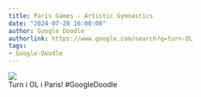 ```yaml
---
title: Paris Games - Artistic Gymnastics
date: "2024-07-28 16:00:00"
author: Google Doodle
authorlink: https://www.google.com/search?q=turn-OL
tags:
- Google-Doodle
---
```

<img src="https://www.google.com/logos/doodles/2024/paris-games-artistic-gymnastics-6753651837110525-law.gif" referrerpolicy="no-referrer"><br>Turn i OL i Paris! #GoogleDoodle